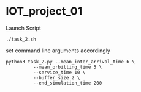 # IOT_project_01


Launch Script

```
./task_2.sh
```

set command line arguments accordingly

```
python3 task_2.py --mean_inter_arrival_time 6 \
		  --mean_orbitting_time 5 \
		  --service_time 10 \
		  --buffer_size 2 \
		  --end_simulation_time 200
```


